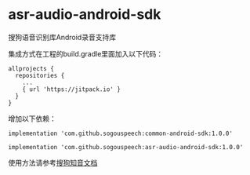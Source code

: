 # asr-audio-android-sdk
搜狗语音识别库Android录音支持库

集成方式在工程的build.gradle里面加入以下代码：
```
allprojects {
  repositories {
    ... 
    { url 'https://jitpack.io' }
  }
}
```
增加以下依赖：
```
implementation 'com.github.sogouspeech:common-android-sdk:1.0.0'
```
```
implementation 'com.github.sogouspeech:asr-audio-android-sdk:1.0.0'
```

使用方法请参考[搜狗知音文档](https://docs.zhiyin.sogou.com/docs/asr/sdk)
